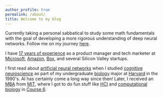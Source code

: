 ```yaml
---
author_profile: true
permalink: /about/
title: Welcome to my blog
---
```


Currently taking a personal sabbatical to study some math fundamentals with the goal of developing a more rigorous understanding of deep neural networks. Follow me on my journey [here](/).

I have [17 years of experience](https://www.linkedin.com/in/jeffhwang) as a product manager and tech marketer at [Microsoft](https://www.microsoft.com/), [Amazon](https://www.amazon.com/), [Box](https://www.box.com/home), and several Silicon Valley startups. 

I first read about [artificial neural networks](https://mitpress.mit.edu/books/parallel-distributed-processing) when I  studied [cognitive neuroscience](https://psychology.fas.harvard.edu/research-themes/cognitive-neuroscience) as part of my undergraduate [biology](https://oeb.harvard.edu) major at [Harvard](https://www.harvard.edu) in the 1990's. AI has certainly come a long way since then! Later, I received an [MBA](http://mitsloan.mit.edu) from [MIT](http://web.mit.edu/), where I got to do fun stuff like [HCI](https://en.wikipedia.org/wiki/Human–computer_interaction) and [computational biology](http://csbi.mit.edu) in [Course 6](http://catalog.mit.edu/subjects/6/).